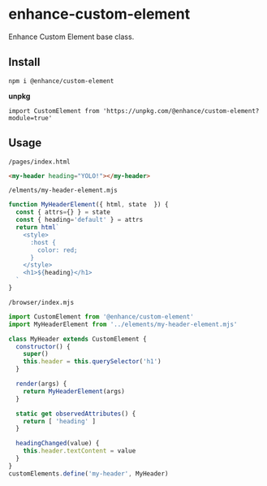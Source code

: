 # enhance-custom-element
Enhance Custom Element base class.

## Install

`npm i @enhance/custom-element`


**unpkg**

`import CustomElement from 'https://unpkg.com/@enhance/custom-element?module=true'`

## Usage

`/pages/index.html`

```html
<my-header heading="YOLO!"></my-header>
```

`/elments/my-header-element.mjs`

```javascript
function MyHeaderElement({ html, state  }) {
  const { attrs={} } = state
  const { heading='default' } = attrs
  return html`
    <style>
      :host {
        color: red;
      }
    </style>
    <h1>${heading}</h1>
  `
}
```

`/browser/index.mjs`

```javascript
import CustomElement from '@enhance/custom-element'
import MyHeaderElement from '../elements/my-header-element.mjs'

class MyHeader extends CustomElement {
  constructor() {
    super()
    this.header = this.querySelector('h1')
  }

  render(args) {
    return MyHeaderElement(args)
  }

  static get observedAttributes() {
    return [ 'heading' ]
  }

  headingChanged(value) {
    this.header.textContent = value
  }
}
customElements.define('my-header', MyHeader)
```
